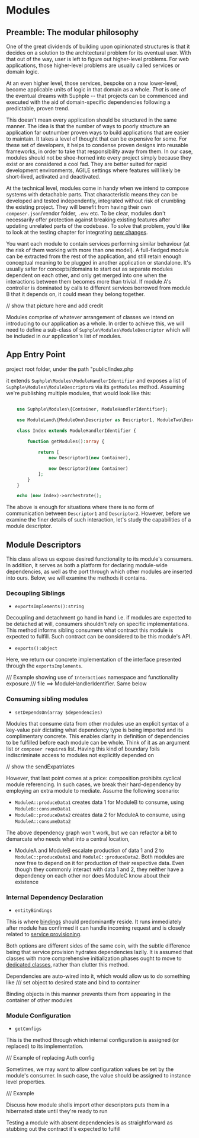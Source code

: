 # Modules

## Preamble: The modular philosophy

One of the great dividends of building upon opinionated structures is that it decides on a solution to the architectural problem for its eventual user. With that out of the way, user is left to figure out higher-level problems. For web applications, those higher-level problems are usually called services or domain logic.

At an even higher level, those services, bespoke on a now lower-level, become applicable units of logic in that domain as a whole. *That* is one of the eventual dreams with Suphple -- that projects can be commenced and executed with the aid of domain-specific dependencies following a predictable, proven trend.

This doesn't mean every application should be structured in the same manner. The idea is that the number of ways to poorly structure an application far outnumber proven ways to build applications that are easier to maintain. It takes a level of thought that can be expensive for some. For these set of developers, it helps to condense proven designs into reusable frameworks, in order to take that responsibility away from them. In our case, modules should not be shoe-horned into every project simply because they exist or are considered a cool fad. They are better suited for rapid development environments, AGILE settings where features will likely be short-lived, activated and deactivated.

At the technical level, modules come in handy when we intend to compose systems with detachable parts. That characteristic means they can be developed and tested independently, integrated without risk of crumbling the existing project. They will benefit from having their own `composer.json`/vendor folder, `.env` etc. To be clear, modules don't necessarily offer protection against breaking existing features after updating unrelated parts of the codebase. To solve that problem, you'd like to look at the testing chapter for integrating [new changes](/docs/v1/testing/confidently-integrating-upgrades).

You want each module to contain services performing similar behaviour (at the risk of them working with more than one model). A full-fledged module can be extracted from the rest of the application, and still retain enough conceptual meaning to be plugged in another application or standalone. It's usually safer for concepts/domains to start out as separate modules dependent on each other, and only get merged into one when the interactions between them becomes more than trivial. If module A's controller is dominated by calls to different services borrowed from module B that it depends on, it could mean they belong together.

// show that picture here and add credit

Modules comprise of whatever arrangement of classes we intend on introducing to our application as a whole. In order to achieve this, we will need to define a sub-class of `Suphple\Modules\ModuleDescriptor` which will be included in our application's list of modules.

## App Entry Point
project root folder, under the path "public/index.php

it extends `Suphple\Modules\ModuleHandlerIdentifier` and exposes a list of `Suphple\Modules\ModuleDescriptor`s via its `getModules` method. Assuming we're publishing multiple modules, that would look like this:

```php

	use Suphple\Modules\{Container, ModuleHandlerIdentifier};

	use ModuleLand\{ModuleOne\Descriptor as Descriptor1, ModuleTwo\Descriptor as Descriptor2};

	class Index extends ModuleHandlerIdentifier {
		
		function getModules():array {

			return [
				new Descriptor1(new Container),

				new Descriptor2(new Container)
			];
		}
	}

	echo (new Index)->orchestrate();
```
The above is enough for situations where there is no form of communication between `Descriptor1` and `Descriptor2`. However, before we examine the finer details of such interaction, let's study the capabilities of a module descriptor.

## Module Descriptors
This class allows us expose desired functionality to its module's consumers. In addition, it serves as both a platform for declaring module-wide dependencies, as well as the port through which other modules are inserted into ours. Below, we will examine the methods it contains.

### Decoupling Siblings
- `exportsImplements():string`

Decoupling and detachment go hand in hand i.e. if modules are expected to be detached at will, consumers shouldn't rely on specific implementations. This method informs sibling consumers what contract this module is expected to fulfill. Such contract can be considered to be this module's API.

- `exports():object`

Here, we return our concrete implementation of the interface presented through the `exportsImplements`.

/// Example showing use of `Interactions` namespace and functionality exposure
/// file ==> ModuleHandlerIdentifier. Same below

### Consuming sibling modules
- `setDependsOn(array $dependencies)`

Modules that consume data from other modules use an explicit syntax of a key-value pair dictating what dependency type is being imported and its complimentary concrete. This enables clarity in definition of dependencies to be fulfilled before each module can be whole. Think of it as an argument list or `composer require`s list. Having this kind of boundary foils indiscriminate access to modules not explicitly depended on

// show the sendExpatriates

However, that last point comes at a price: composition prohibits cyclical module referencing. In such cases, we break their hard-dependency by employing an extra module to mediate. Assume the following scenario:

- `ModuleA::produceData1` creates data 1 for ModuleB to consume, using `ModuleB::consumeData1`
- `ModuleB::produceData2` creates data 2 for ModuleA to consume, using `ModuleA::consumeData2`

The above dependency graph won't work, but we can refactor a bit to demarcate who needs what into a central location,

- ModuleA and ModuleB escalate production of data 1 and 2 to `ModuleC::produceData1` and `ModuleC::produceData2`. Both modules are now free to depend on it for production of their respective data. Even though they commonly interact with data 1 and 2, they neither have a dependency on each other nor does ModuleC know about their existence

### Internal Dependency Declaration
- `entityBindings`

This is where [bindings](/docs/v1/container/#contextual-binding) should predominantly reside. It runs immediately after module has confirmed it can handle incoming request and is closely related to [service provisioning](/docs/v1/service-provision).

Both options are different sides of the same coin, with the subtle difference being that service provision hydrates dependencies lazily. It is assumed that classes with more comprehensive initialization phases ought to move to [dedicated classes](/docs/v1/service-provision/#creating-a-new-provider), rather than clutter this method.

Dependencies are auto-wired into it, which would allow us to do something like
/// set object to desired state and bind to container

Binding objects in this manner prevents them from appearing in the container of other modules

### Module Configuration
- `getConfigs`

This is the method through which internal configuration is assigned (or replaced) to its implementation.

/// Example of replacing Auth config

Sometimes, we may want to allow configuration values be set by the module's consumer. In such case, the value should be assigned to instance level properties.

/// Example 

Discuss how module shells import other descriptors puts them in a hibernated state until they're ready to run

Testing a module with absent dependencies is as straightforward as stubbing out the contract it's expected to fulfill